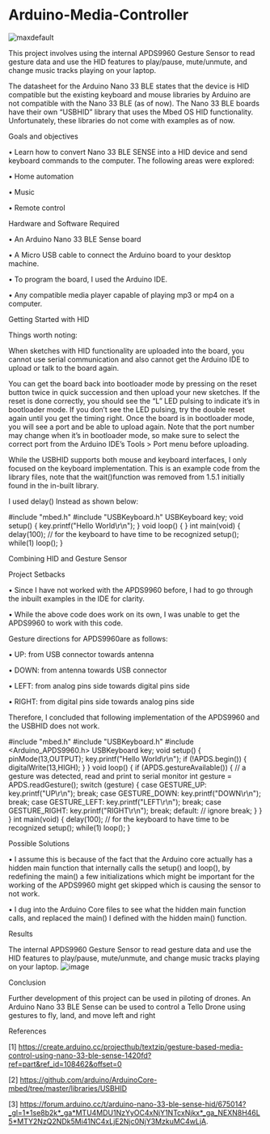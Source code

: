 # Arduino-Media-Controller

![maxdefault](https://user-images.githubusercontent.com/102630199/228666201-3adebb35-e9d2-43df-9478-8624345b5d24.jpg)

This project involves using the internal APDS9960 Gesture Sensor to read gesture data and use the HID features to play/pause, mute/unmute, and change music tracks playing on your laptop. 

The datasheet for the Arduino Nano 33 BLE states that the device is HID compatible but the existing keyboard and mouse libraries by Arduino are not compatible with the Nano 33 BLE (as of now). 
The Nano 33 BLE boards have their own “USBHID” library that uses the Mbed OS HID functionality. Unfortunately, these libraries do not come with examples as of now.



Goals and objectives

•	Learn how to convert Nano 33 BLE SENSE into a HID device and send keyboard commands to the computer. The following areas were explored:

•	Home automation

•	Music

•	Remote control



Hardware and Software Required

•	An Arduino Nano 33 BLE Sense board

•	A Micro USB cable to connect the Arduino board to your desktop machine.

•	To program the board, I used the  Arduino IDE. 

•	Any compatible media player capable of playing mp3 or mp4 on a computer.




Getting Started with HID

Things worth noting:

When sketches with HID functionality are uploaded into the board, you cannot use serial communication and also cannot get the Arduino IDE to upload or talk to the board again.

You can get the board back into bootloader mode by pressing on the reset button twice in quick succession and then upload your new sketches. If the reset is done correctly, you should see the “L” LED pulsing to indicate it’s in bootloader mode. If you don’t see the LED pulsing, try the double reset again until you get the timing right. Once the board is in bootloader mode, you will see a port and be able to upload again. Note that the port number may change when it’s in bootloader mode, so make sure to select the correct port from the Arduino IDE’s Tools > Port menu before uploading.

While the USBHID supports both mouse and keyboard interfaces, I only focused on the keyboard implementation. 
This is an example code from the library files, note that the wait()function was removed from 1.5.1 initially found in the in-built library.

I used delay()  Instead as shown below:

#include "mbed.h"
#include "USBKeyboard.h"
USBKeyboard key;
void setup() {
   key.printf("Hello World\r\n");
}
void loop() {
}
int main(void)
{
 delay(100); // for the keyboard to have time to be recognized
 setup();
 while(1) loop();
}




Combining HID and Gesture Sensor


Project Setbacks

•	Since I have not worked with the APDS9960 before, I had to go through the inbuilt examples in the IDE for clarity. 

•	While the above code does work on its own, I was unable to get the APDS9960 to work with this code. 

Gesture directions for APDS9960are as follows:

•	UP: from USB connector towards antenna

•	DOWN: from antenna towards USB connector

•	LEFT: from analog pins side towards digital pins side

•	RIGHT: from digital pins side towards analog pins side

Therefore, I concluded that following implementation of the APDS9960 and the USBHID does not work.



#include "mbed.h"
#include "USBKeyboard.h"
#include <Arduino_APDS9960.h>
USBKeyboard key;
void setup() {
   pinMode(13,OUTPUT);
   key.printf("Hello World\r\n");
   if (!APDS.begin()) {
     digitalWrite(13,HIGH);
  }
}
void loop() {
 if (APDS.gestureAvailable()) {
   // a gesture was detected, read and print to serial monitor
   int gesture = APDS.readGesture();
   switch (gesture) {
     case GESTURE_UP:
       key.printf("UP\r\n");
       break;
     case GESTURE_DOWN:
       key.printf("DOWN\r\n");
       break;
     case GESTURE_LEFT:
       key.printf("LEFT\r\n");
       break;
     case GESTURE_RIGHT:
       key.printf("RIGHT\r\n");
       break;
     default:
       // ignore
       break;
   }
 }
}
int main(void)
{
 delay(100); // for the keyboard to have time to be recognized
 setup();
 while(1) loop();
}


Possible Solutions

•	I assume this is because of the fact that the Arduino core actually has a hidden main function that internally calls the setup() and loop(), by redefining the main() a few initializations which might be important for the working of the APDS9960 might get skipped which is causing the sensor to not work.

•	I dug into the Arduino Core files to see what the hidden main function calls, and replaced the main() I defined with the hidden main() function.


Results

The internal APDS9960 Gesture Sensor to read gesture data and use the HID features to play/pause, mute/unmute, and change music tracks playing on your laptop. 
![image](https://user-images.githubusercontent.com/102630199/219315299-5d62929f-6d54-4eef-ba52-56fbaba63b23.png)


Conclusion

Further development of this project can be used in piloting of drones. An Arduino Nano 33 BLE Sense can be used to control a Tello Drone using gestures to fly, land, and move left and right


References

[1] https://create.arduino.cc/projecthub/textzip/gesture-based-media-control-using-nano-33-ble-sense-1420fd?ref=part&ref_id=108462&offset=0

[2] https://github.com/arduino/ArduinoCore-mbed/tree/master/libraries/USBHID

[3] https://forum.arduino.cc/t/arduino-nano-33-ble-sense-hid/675014?_gl=1*1se8b2k*_ga*MTU4MDU1NzYyOC4xNjY1NTcxNjkx*_ga_NEXN8H46L5*MTY2NzQ2NDk5Mi41NC4xLjE2Njc0NjY3MzkuMC4wLjA.
